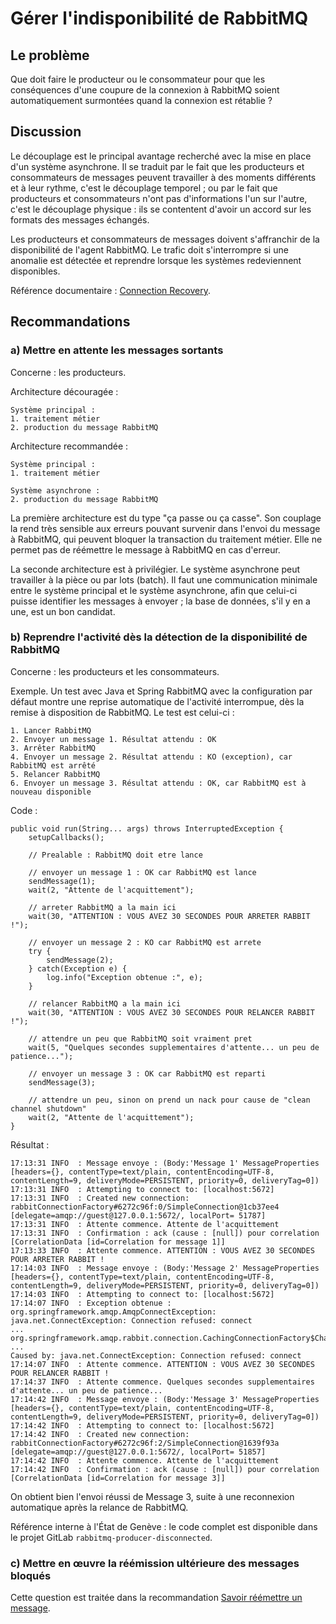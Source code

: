 # Gérer l'indisponibilité de RabbitMQ

## Le problème

Que doit faire le producteur ou le consommateur pour que les conséquences d'une coupure de la connexion
à RabbitMQ soient automatiquement surmontées quand la connexion est rétablie ?

## Discussion

Le découplage est le principal avantage recherché avec la mise en place d'un système asynchrone.
Il se traduit par le fait que les producteurs et consommateurs de messages peuvent travailler à des
moments différents et à leur rythme, c'est le découplage temporel ;
ou par le fait que producteurs et consommateurs n'ont pas d'informations l'un sur l'autre,
c'est le découplage physique : ils se contentent d'avoir un accord sur les formats des messages échangés.

Les producteurs et consommateurs de messages doivent s'affranchir de la disponibilité de l'agent RabbitMQ.
Le trafic doit s'interrompre si une anomalie est détectée et reprendre lorsque les systèmes redeviennent
disponibles.

Référence documentaire :
[Connection Recovery](https://www.rabbitmq.com/consumers.html#connection-recovery).

## Recommandations

### a) Mettre en attente les messages sortants

Concerne : les producteurs.

Architecture découragée :

```
Système principal :
1. traitement métier
2. production du message RabbitMQ
```

Architecture recommandée :

```
Système principal :
1. traitement métier

Système asynchrone :
2. production du message RabbitMQ
```

La première architecture est du type "ça passe ou ça casse".
Son couplage la rend très sensible aux erreurs pouvant survenir dans l'envoi du message à RabbitMQ,
qui peuvent bloquer la transaction du traitement métier.
Elle ne permet pas de réémettre le message à RabbitMQ en cas d'erreur.

La seconde architecture est à privilégier.
Le système asynchrone peut travailler à la pièce ou par lots (batch).
Il faut une communication minimale entre le système principal et le système asynchrone, afin que
celui-ci puisse identifier les messages à envoyer ;
la base de données, s'il y en a une, est un bon candidat.


### b) Reprendre l'activité dès la détection de la disponibilité de RabbitMQ

Concerne : les producteurs et les consommateurs.

Exemple. Un test avec Java et Spring RabbitMQ avec la configuration par défaut montre une reprise
automatique de l'activité interrompue, dès la remise à disposition de RabbitMQ.
Le test est celui-ci :

```
1. Lancer RabbitMQ
2. Envoyer un message 1. Résultat attendu : OK
3. Arrêter RabbitMQ
4. Envoyer un message 2. Résultat attendu : KO (exception), car RabbitMQ est arrêté
5. Relancer RabbitMQ
6. Envoyer un message 3. Résultat attendu : OK, car RabbitMQ est à nouveau disponible
```

Code :
```
public void run(String... args) throws InterruptedException {
    setupCallbacks();

    // Prealable : RabbitMQ doit etre lance

    // envoyer un message 1 : OK car RabbitMQ est lance
    sendMessage(1);
    wait(2, "Attente de l'acquittement");

    // arreter RabbitMQ a la main ici
    wait(30, "ATTENTION : VOUS AVEZ 30 SECONDES POUR ARRETER RABBIT !");

    // envoyer un message 2 : KO car RabbitMQ est arrete
    try {
        sendMessage(2);
    } catch(Exception e) {
        log.info("Exception obtenue :", e);
    }

    // relancer RabbitMQ a la main ici
    wait(30, "ATTENTION : VOUS AVEZ 30 SECONDES POUR RELANCER RABBIT !");

    // attendre un peu que RabbitMQ soit vraiment pret
    wait(5, "Quelques secondes supplementaires d'attente... un peu de patience...");

    // envoyer un message 3 : OK car RabbitMQ est reparti
    sendMessage(3);

    // attendre un peu, sinon on prend un nack pour cause de "clean channel shutdown"
    wait(2, "Attente de l'acquittement");
}
```

Résultat :
```
17:13:31 INFO  : Message envoye : (Body:'Message 1' MessageProperties [headers={}, contentType=text/plain, contentEncoding=UTF-8, contentLength=9, deliveryMode=PERSISTENT, priority=0, deliveryTag=0])
17:13:31 INFO  : Attempting to connect to: [localhost:5672]
17:13:31 INFO  : Created new connection: rabbitConnectionFactory#6272c96f:0/SimpleConnection@1cb37ee4 [delegate=amqp://guest@127.0.0.1:5672/, localPort= 51787]
17:13:31 INFO  : Attente commence. Attente de l'acquittement
17:13:31 INFO  : Confirmation : ack (cause : [null]) pour correlation [CorrelationData [id=Correlation for message 1]]
17:13:33 INFO  : Attente commence. ATTENTION : VOUS AVEZ 30 SECONDES POUR ARRETER RABBIT !
17:14:03 INFO  : Message envoye : (Body:'Message 2' MessageProperties [headers={}, contentType=text/plain, contentEncoding=UTF-8, contentLength=9, deliveryMode=PERSISTENT, priority=0, deliveryTag=0])
17:14:03 INFO  : Attempting to connect to: [localhost:5672]
17:14:07 INFO  : Exception obtenue :
org.springframework.amqp.AmqpConnectException: java.net.ConnectException: Connection refused: connect
...
org.springframework.amqp.rabbit.connection.CachingConnectionFactory$ChannelCachingConnectionProxy.createChannel(CachingConnectionFactory.java:1413)
...
Caused by: java.net.ConnectException: Connection refused: connect
17:14:07 INFO  : Attente commence. ATTENTION : VOUS AVEZ 30 SECONDES POUR RELANCER RABBIT !
17:14:37 INFO  : Attente commence. Quelques secondes supplementaires d'attente... un peu de patience...
17:14:42 INFO  : Message envoye : (Body:'Message 3' MessageProperties [headers={}, contentType=text/plain, contentEncoding=UTF-8, contentLength=9, deliveryMode=PERSISTENT, priority=0, deliveryTag=0])
17:14:42 INFO  : Attempting to connect to: [localhost:5672]
17:14:42 INFO  : Created new connection: rabbitConnectionFactory#6272c96f:2/SimpleConnection@1639f93a [delegate=amqp://guest@127.0.0.1:5672/, localPort= 51857]
17:14:42 INFO  : Attente commence. Attente de l'acquittement
17:14:42 INFO  : Confirmation : ack (cause : [null]) pour correlation [CorrelationData [id=Correlation for message 3]]
```

On obtient bien l'envoi réussi de Message 3, suite à une reconnexion automatique après la relance
de RabbitMQ.

Référence interne à l'État de Genève :
le code complet est disponible dans le projet GitLab `rabbitmq-producer-disconnected`.

### c) Mettre en œuvre la réémission ultérieure des messages bloqués

Cette question est traitée dans la recommandation
[Savoir réémettre un message](reemettre_un_message.md).

